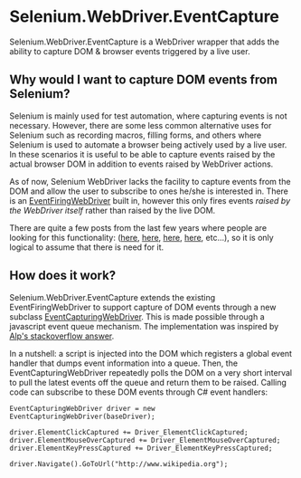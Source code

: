 # Selenium.WebDriver.EventCapture
Selenium.WebDriver.EventCapture is a WebDriver wrapper that adds the ability to capture DOM & browser events triggered by a live user.

## Why would I want to capture DOM events from Selenium?
Selenium is mainly used for test automation, where capturing events is not necessary. However, there are some less common alternative uses for Selenium such as recording macros, filling forms, and others where Selenium is used to automate a browser being actively used by a live user. In these scenarios it is useful to be able to capture events raised by the actual browser DOM in addition to events raised by WebDriver actions.

As of now, Selenium WebDriver lacks the facility to capture events from the DOM and allow the user to subscribe to ones he/she is interested in. There is an [EventFiringWebDriver](https://github.com/SeleniumHQ/selenium/blob/master/dotnet/src/support/Events/EventFiringWebDriver.cs) built in, however this only fires events *raised by the WebDriver itself* rather than raised by the live DOM.

There are quite a few posts from the last few years where people are looking for this functionality:
([here](https://stackoverflow.com/questions/16746757/seleniumwebdriver-is-there-a-listener-to-capture-user-actions-in-the-browser-s),
[here](https://stackoverflow.com/questions/35884230/can-my-webdriver-script-catch-a-event-from-the-webpage),
[here](https://stackoverflow.com/questions/9805508/how-to-capture-user-action-on-browser-by-java-code),
[here](https://groups.google.com/forum/#!msg/selenium-users/29GyTVvayCE/Peog4KuGOcUJ),
etc...), so it is only logical to assume that there is need for it.

## How does it work?
Selenium.WebDriver.EventCapture extends the existing EventFiringWebDriver to support capture of DOM events through a new subclass [EventCapturingWebDriver](https://github.com/AbrahamSanders/Selenium.WebDriver.EventCapture/blob/master/Selenium.WebDriver.EventCapture/EventCapturingWebDriver.cs). This is made possible through a javascript event queue mechanism. The implementation was inspired by [Alp's stackoverflow answer](https://stackoverflow.com/a/9814436).

In a nutshell: a script is injected into the DOM which registers a global event handler that dumps event information into a queue. Then, the EventCapturingWebDriver repeatedly polls the DOM on a very short interval to pull the latest events off the queue and return them to be raised. Calling code can subscribe to these DOM events through C# event handlers:

    EventCapturingWebDriver driver = new EventCapturingWebDriver(baseDriver);
    
    driver.ElementClickCaptured += Driver_ElementClickCaptured;
    driver.ElementMouseOverCaptured += Driver_ElementMouseOverCaptured;
    driver.ElementKeyPressCaptured += Driver_ElementKeyPressCaptured;

    driver.Navigate().GoToUrl("http://www.wikipedia.org");

    

